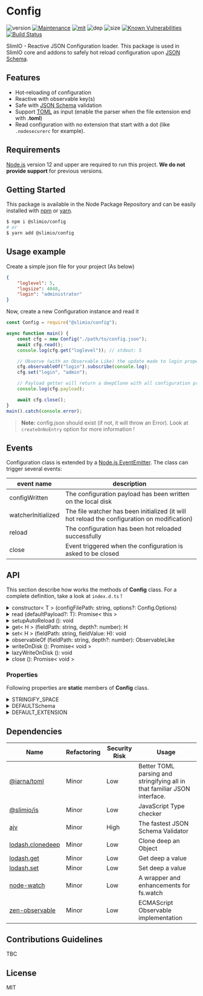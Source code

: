 # Config

![version](https://img.shields.io/badge/dynamic/json.svg?url=https://raw.githubusercontent.com/SlimIO/Config/master/package.json&query=$.version&label=Version)
[![Maintenance](https://img.shields.io/badge/Maintained%3F-yes-green.svg)](https://github.com/SlimIO/Config/commit-activity)
[![mit](https://img.shields.io/github/license/Naereen/StrapDown.js.svg)](https://github.com/SlimIO/Config/blob/master/LICENSE)
![dep](https://img.shields.io/david/SlimIO/Config)
![size](https://img.shields.io/bundlephobia/min/@slimio/config.svg?style=flat)
[![Known Vulnerabilities](https://snyk.io/test/github/SlimIO/Config/badge.svg?targetFile=package.json)](https://snyk.io/test/github/SlimIO/Config?targetFile=package.json)
[![Build Status](https://travis-ci.com/SlimIO/Config.svg?branch=master)](https://travis-ci.com/SlimIO/Config)

SlimIO - Reactive JSON Configuration loader. This package is used in SlimIO core and addons to safely hot reload configuration upon [JSON Schema](https://json-schema.org/).

## Features

- Hot-reloading of configuration
- Reactive with observable key(s)
- Safe with [JSON Schema](https://json-schema.org/) validation
- Support [TOML](https://github.com/toml-lang/toml) as input (enable the parser when the file extension end with **.toml**)
- Read configuration with no extension that start with a dot (like `.nodesecurerc` for example).

## Requirements
[Node.js](https://nodejs.org/en/) version 12 and upper are required to run this project. **We do not provide support** for previous versions.

## Getting Started

This package is available in the Node Package Repository and can be easily installed with [npm](https://docs.npmjs.com/getting-started/what-is-npm) or [yarn](https://yarnpkg.com).

```bash
$ npm i @slimio/config
# or
$ yarn add @slimio/config
```

## Usage example

Create a simple json file for your project (As below)

```json
{
    "loglevel": 5,
    "logsize": 4048,
    "login": "administrator"
}
```

Now, create a new Configuration instance and read it

```js
const Config = require("@slimio/config");

async function main() {
    const cfg = new Config("./path/to/config.json");
    await cfg.read();
    console.log(cfg.get("loglevel")); // stdout: 5

    // Observe (with an Observable Like) the update made to login property
    cfg.observableOf("login").subscribe(console.log);
    cfg.set("login", "admin");

    // Payload getter will return a deepClone with all configuration properties
    console.log(cfg.payload);

    await cfg.close();
}
main().catch(console.error);
```

> **Note:** config.json should exist (if not, it will throw an Error). Look at `createOnNoEntry` option for more information !

## Events
Configuration class is extended by a [Node.js EventEmitter](https://nodejs.org/api/events.html). The class can trigger several events:

| event name | description |
| --- | --- |
| configWritten | The configuration payload has been written on the local disk |
| watcherInitialized | The file watcher has been initialized (it will hot reload the configuration on modification) |
| reload | The configuration has been hot reloaded successfully |
| close | Event triggered when the configuration is asked to be closed |

## API
This section describe how works the methods of **Config** class. For a complete definition, take a look at `index.d.ts` !

<details><summary>constructor< T > (configFilePath: string, options?: Config.Options)</summary>
<br />

Create a new Config Object:
```js
const cfg = new Config("./path/to/file.json", {
    createOnNoEntry: true,
    autoReload: true
});
```

Available options are:

| name | type | default value | description |
| --- | --- | --- | --- |
| createOnNoEntry | boolean | false | Create the file with default payload value if he doesn't exist on the local disk |
| writeOnSet | boolean | false | Write the file on the disk after each time .set() is called |
| autoReload | boolean | false | Setup hot reload of the configuration file |
| reloadDelay | number | 500ms | The delay to wait before hot reloading the configuration, it's a security to avoid event spamming |
| defaultSchema | plainObject | null | The default JSON Schema for the configuration |

> **Note**: When no schema is provided, it will search for a file prefixed by `.schema` with the same config name.

</details>

<details><summary>read (defaultPayload?: T): Promise< this ></summary>
<br />

Will trigger and read the local configuration (on disk). A default `payload` value can be provided in case the file doesn't exist !

```js
const { strictEqual } = require("assert");

const cfg = new Config("./path/to/file.json");
strictEqual(cfg.configHasBeenRead, false); // true
await cfg.read();
strictEqual(cfg.configHasBeenRead, true); // true
```

Retriggering the method will made an hot-reload of all properties. For a cold reload you will have to close the configuration before.

> **Warning** When the file doesn't exist, the configuration is written at the next loop iteration (with lazyWriteOnDisk).

<p align="center"><img src="https://i.imgur.com/uMY4DZV.png" height="500"></p>

</details>

<details><summary>setupAutoReload (): void</summary>
<br />

Setup hot reload (with a file watcher). This method is automatically triggered if the Configuration has been created with the option `autoReload` set to true.

We use the package [node-watch](https://www.npmjs.com/package/node-watch) to achieve the hot reload.
</details>

<details><summary>get< H > (fieldPath: string, depth?: number): H</summary>
<br />

Get a value from a key (fieldPath). For example, let take a json payload with a root `foo` field.
```js
const cfg = new Config("./path/to/file.json");
await cfg.read();
const fooValue = cfg.get("foo");
```

> Under the hood the method work with `lodash.get` function.

If the retrieved value is a JavaScript object, you can limit the depth by setting `depth` option.
</details>

<details><summary>set< H > (fieldPath: string, fieldValue: H): void</summary>
<br />

Set a given field in the configuration.

```js
const cfg = new Config("./config.json", {
    createOnNoEntry: true
});

await cfg.read({ foo: "bar" });
cfg.set("foo", "hello world!");
await cfg.writeOnDisk();
```

> Under the hood the method work with `lodash.set` function.

</details>

<details><summary>observableOf (fieldPath: string, depth?: number): ObservableLike</summary>
<br />

Observe a given configuration key with an Observable Like object!

```js
const { writeFile } = require("fs").promises;
const cfg = new Config("./config.json", {
    autoReload: true,
    createOnNoEntry: true
});
await cfg.read({ foo: "bar" });

// Observe initial and next value(s) of foo
cfg.observableOf("foo").subscribe(console.log);

// Re-write local config file
const newPayload = { foo: "world" };
await writeFile("./config.json", JSON.stringify(newPayload, null, 4));
```
</details>

<details><summary>writeOnDisk (): Promise< void ></summary>
<br />

Write the configuration on the disk.
</details>

<details><summary>lazyWriteOnDisk (): void</summary>
<br />

Write the configuration on the disk (only at the next event-loop iteration). Use the event `configWritten` to known when the configuration will be written.

```js
const cfg = new Config("./config.json", {
    createOnNoEntry: true
});
await cfg.read();
cfg.once("configWritten", () => {
    console.log("Configuration written!");
});
cfg.lazyWriteOnDisk();
```

</details>

<details><summary>close (): Promise< void ></summary>
<br />

Close (and write on disk) the configuration (it will close the watcher and complete/clean all active observers subscribers).
</details>

### Properties
Following properties are **static** members of **Config** class.

<details><summary>STRINGIFY_SPACE</summary>
<br />

The `STRINGIFY_SPACE` property allow you to redine the espace used internaly for `JSON.stringify` method. The default value is **4**.
</details>

<details><summary>DEFAULTSchema</summary>
<br />

The `DEFAULTSchema` property allow you to redefine the default schema that should be applied if no schema is provided when constructor is triggered!

The default value is the following Object:
```js
{
    title: "CONFIG",
    additionalProperties: true
}
```
</details>

<details><summary>DEFAULT_EXTENSION</summary>
<br />

The `DEFAULT_EXTENSION` property allow you to redefine the default extension when there is no extension detected in the constructor filePath. The extension can be either `.json` or `.toml`.

</details>

## Dependencies

|Name|Refactoring|Security Risk|Usage|
|---|---|---|---|
|[@iarna/toml](https://github.com/iarna/iarna-toml#readme)|Minor|Low|Better TOML parsing and stringifying all in that familiar JSON interface.|
|[@slimio/is](https://github.com/SlimIO/is)|Minor|Low|JavaScript Type checker|
|[ajv](https://github.com/epoberezkin/ajv)|Minor|High|The fastest JSON Schema Validator|
|[lodash.clonedeep](https://github.com/lodash/lodash)|Minor|Low|Clone deep an Object|
|[lodash.get](https://github.com/lodash/lodash)|Minor|Low|Get deep a value|
|[lodash.set](https://github.com/lodash/lodash)|Minor|Low|Set deep a value|
|[node-watch](https://github.com/yuanchuan/node-watch#readme)|Minor|Low|A wrapper and enhancements for fs.watch|
|[zen-observable](https://github.com/zenparsing/zen-observable)|Minor|Low|ECMAScript Observable implementation|

## Contributions Guidelines
TBC

## License
MIT

